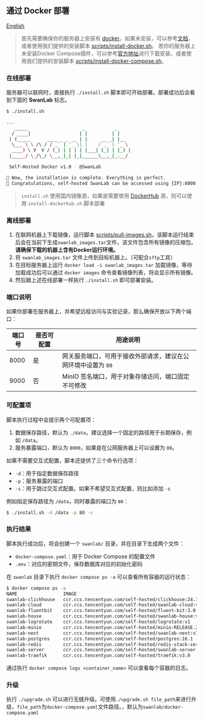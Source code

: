 ## 通过 Docker 部署

[English](./README_EN.md)

> 首先需要确保你的服务器上安装有 [docker](https://docs.docker.com/engine/install/)。如果未安装，可以参考[文档](https://yeasy.gitbook.io/docker_practice/install)，或者使用我们提供的安装脚本 [scripts/install-docker.sh](../scripts/install-docker.sh)。
> 若你的服务器上未安装Docker Compose插件，可以参考[官方地址](https://github.com/docker/compose/)进行下载安装，或者使用我们提供的安装脚本 [scripts/install-docker-compose.sh](../scripts/install-docker-compose.sh)。

### 在线部署

服务器可以联网时，直接执行 `./install.sh` 脚本即可开始部署。部署成功后会看到下面的 **SwanLab** 标志。

```bash
$ ./install.sh

...
   _____                    _           _
  / ____|                  | |         | |
 | (_____      ____ _ _ __ | |     __ _| |__
  \___ \ \ /\ / / _` | '_ \| |    / _` | '_ \
  ____) \ V  V / (_| | | | | |___| (_| | |_) |
 |_____/ \_/\_/ \__,_|_| |_|______\__,_|_.__/

 Self-Hosted Docker v1.0 - @SwanLab

🎉 Wow, the installation is complete. Everything is perfect.
🥰 Congratulations, self-hosted SwanLab can be accessed using {IP}:8000
```

> `install.sh` 使用国内镜像源，如果是需要使用 [DockerHub](https://hub.docker.com/explore) 源，则可以使用 `install-dockerhub.sh` 脚本部署

### 离线部署

1. 在联网机器上下载镜像，运行脚本 [scripts/pull-images.sh](../scripts/pull-images.sh)，该脚本运行结束后会在当前下生成`swanlab_images.tar`文件，该文件包含所有镜像的压缩包。**请确保下载的机器上含有Docker运行环境。**
2. 将 `swanlab_images.tar` 文件上传到目标机器上。（可配合`sftp`工具）
3. 在目标服务器上运行 `docker load -i swanlab_images.tar` 加载镜像，等待加载成功后可以通过 `docker images` 命令查看镜像列表，将会显示所有镜像。
4. 然后跟上述在线部署一样执行 `./install.sh` 即可部署安装。

### 端口说明

如果你部署在服务器上，并希望远程访问与实验记录，那么确保开放以下两个端口：

| 端口号 | 是否可配置 | 用途说明                                                      |
| ------ | ---------- | ------------------------------------------------------------- |
| 8000   | 是         | 网关服务端口，可用于接收外部请求，建议在公网环境中设置为 `80` |
| 9000   | 否         | MinIO 签名端口，用于对象存储访问，端口固定不可修改            |

### 可配置项

脚本执行过程中会提示两个可配置项：

1. 数据保存路径，默认为 `./data`，建议选择一个固定的路径用于长期保存，例如 `/data`。
2. 服务暴露端口，默认为 `8000`，如果是在公网服务器上可以设置为 `80`。

如果不需要交互式配置，脚本还提供了三个命令行选项：

- `-d`：用于指定数据保存路径
- `-p`：服务暴露的端口
- `-s`：用于跳过交互式配置。如果不希望交互式配置，则比如添加 `-s`

例如指定保存路径为 `/data`，同时暴露的端口为 `80`：

```bash
$ ./install.sh -d /data -p 80 -s
```

### 执行结果

脚本执行成功后，将会创建一个 `swanlab/` 目录，并在目录下生成两个文件：

- `docker-compose.yaml`：用于 Docker Compose 的配置文件
- `.env`：对应的密钥文件，保存数据库对应的初始化密码

在 `swanlab` 目录下执行 `docker compose ps -a` 可以查看所有容器的运行状态：

```bash
$ docker compose ps -a                                                                                                                                                                (base)
NAME                 IMAGE                                                                   COMMAND                  SERVICE          CREATED          STATUS                    PORTS
swanlab-clickhouse   ccr.ccs.tencentyun.com/self-hosted/clickhouse:24.3                      "/entrypoint.sh"         clickhouse       22 minutes ago   Up 22 minutes (healthy)   8123/tcp, 9000/tcp, 9009/tcp
swanlab-cloud        ccr.ccs.tencentyun.com/self-hosted/swanlab-cloud:v1                     "/docker-entrypoint.…"   swanlab-cloud    22 minutes ago   Up 21 minutes             80/tcp
swanlab-fluentbit    ccr.ccs.tencentyun.com/self-hosted/fluent-bit:3.0                       "/fluent-bit/bin/flu…"   fluent-bit       22 minutes ago   Up 22 minutes             2020/tcp
swanlab-house        ccr.ccs.tencentyun.com/self-hosted/swanlab-house:v1                     "./app"                  swanlab-house    22 minutes ago   Up 21 minutes (healthy)   3000/tcp
swanlab-logrotate    ccr.ccs.tencentyun.com/self-hosted/logrotate:v1                         "/sbin/tini -- /usr/…"   logrotate        22 minutes ago   Up 22 minutes
swanlab-minio        ccr.ccs.tencentyun.com/self-hosted/minio:RELEASE.2025-02-28T09-55-16Z   "/usr/bin/docker-ent…"   minio            22 minutes ago   Up 22 minutes (healthy)   9000/tcp
swanlab-next         ccr.ccs.tencentyun.com/self-hosted/swanlab-next:v1                      "docker-entrypoint.s…"   swanlab-next     22 minutes ago   Up 21 minutes             3000/tcp
swanlab-postgres     ccr.ccs.tencentyun.com/self-hosted/postgres:16.1                        "docker-entrypoint.s…"   postgres         22 minutes ago   Up 22 minutes (healthy)   5432/tcp
swanlab-redis        ccr.ccs.tencentyun.com/self-hosted/redis-stack-server:7.2.0-v15         "/entrypoint.sh"         redis            22 minutes ago   Up 22 minutes (healthy)   6379/tcp
swanlab-server       ccr.ccs.tencentyun.com/self-hosted/swanlab-server:v1                    "docker-entrypoint.s…"   swanlab-server   22 minutes ago   Up 21 minutes (healthy)   3000/tcp
swanlab-traefik      ccr.ccs.tencentyun.com/self-hosted/traefik:v3.0                         "/entrypoint.sh trae…"   traefik          22 minutes ago   Up 22 minutes (healthy)   0.0.0.0:8000->80/tcp, [::]:8000->80/tcp
```

通过执行 `docker compose logs <container_name>` 可以查看每个容器的日志。

### 升级

执行 `./upgrade.sh` 可以进行无缝升级。可使用`./upgrade.sh file_path`来进行升级，`file_path`为`docker-compose.yaml`文件路径。，默认为`swanlab/docker-compose.yaml`

